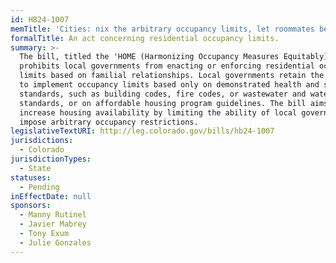 ```yaml
---
id: HB24-1007
memTitle: 'Cities: nix the arbitrary occupancy limits, let roommates be roommates.'
formalTitle: An act concerning residential occupancy limits.
summary: >-
  The bill, titled the 'HOME (Harmonizing Occupancy Measures Equitably) Act,'
  prohibits local governments from enacting or enforcing residential occupancy
  limits based on familial relationships. Local governments retain the authority
  to implement occupancy limits based only on demonstrated health and safety
  standards, such as building codes, fire codes, or wastewater and water quality
  standards, or on affordable housing program guidelines. The bill aims to
  increase housing availability by limiting the ability of local governments to
  impose arbitrary occupancy restrictions.
legislativeTextURI: http://leg.colorado.gov/bills/hb24-1007
jurisdictions:
  - Colorado
jurisdictionTypes:
  - State
statuses:
  - Pending
inEffectDate: null
sponsors:
  - Manny Rutinel
  - Javier Mabrey
  - Tony Exum
  - Julie Gonzales
---
```

